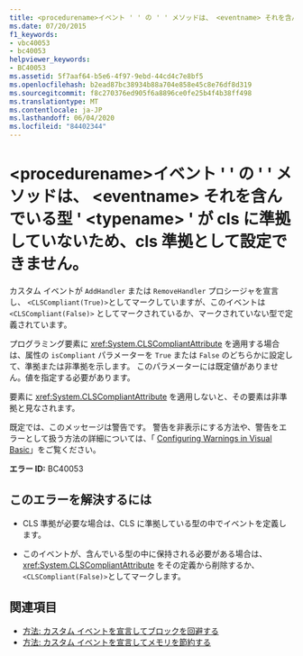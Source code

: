 ```yaml
---
title: <procedurename>イベント ' ' の ' ' メソッドは、 <eventname> それを含んでいる型 ' <typename> ' が cls に準拠していないため、cls 準拠として設定できません。
ms.date: 07/20/2015
f1_keywords:
- vbc40053
- bc40053
helpviewer_keywords:
- BC40053
ms.assetid: 5f7aaf64-b5e6-4f97-9ebd-44cd4c7e8bf5
ms.openlocfilehash: b2ead87bc38934b88a704e858e45c8e76df8d319
ms.sourcegitcommit: f8c270376ed905f6a8896ce0fe25b4f4b38ff498
ms.translationtype: MT
ms.contentlocale: ja-JP
ms.lasthandoff: 06/04/2020
ms.locfileid: "84402344"
---
```

# <a name="procedurename-method-for-event-eventname-cannot-be-marked-cls-compliant-because-its-containing-type-typename-is-not-cls-compliant"></a>\<procedurename>イベント ' ' の ' ' メソッドは、 \<eventname> それを含んでいる型 ' \<typename> ' が cls に準拠していないため、cls 準拠として設定できません。
カスタム イベントが `AddHandler` または `RemoveHandler` プロシージャを宣言し、 `<CLSCompliant(True)>`としてマークしていますが、このイベントは `<CLSCompliant(False)>` としてマークされているか、マークされていない型で定義されています。  
  
 プログラミング要素に <xref:System.CLSCompliantAttribute> を適用する場合は、属性の `isCompliant` パラメーターを `True` または `False` のどちらかに設定して、準拠または非準拠を示します。 このパラメーターには既定値がありません。値を指定する必要があります。  
  
 要素に <xref:System.CLSCompliantAttribute> を適用しないと、その要素は非準拠と見なされます。  
  
 既定では、このメッセージは警告です。 警告を非表示にする方法や、警告をエラーとして扱う方法の詳細については、「 [Configuring Warnings in Visual Basic](/visualstudio/ide/configuring-warnings-in-visual-basic)」をご覧ください。  
  
 **エラー ID:** BC40053  
  
## <a name="to-correct-this-error"></a>このエラーを解決するには  
  
- CLS 準拠が必要な場合は、CLS に準拠している型の中でイベントを定義します。  
  
- このイベントが、含んでいる型の中に保持される必要がある場合は、 <xref:System.CLSCompliantAttribute> をその定義から削除するか、 `<CLSCompliant(False)>`としてマークします。  
  
## <a name="see-also"></a>関連項目

- [方法: カスタム イベントを宣言してブロックを回避する](../programming-guide/language-features/events/how-to-declare-custom-events-to-avoid-blocking.md)
- [方法: カスタム イベントを宣言してメモリを節約する](../programming-guide/language-features/events/how-to-declare-custom-events-to-conserve-memory.md)
